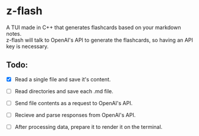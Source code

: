 # z-flash
A TUI made in C++ that generates flashcards based on your markdown notes. <br>
z-flash will talk to OpenAI's API to generate the flashcards, so having an API key is necessary.

## Todo:
- [x] Read a single file and save it's content.
- [ ] Read directories and save each .md file.
- [ ] Send file contents as a request to OpenAI's API.
- [ ] Recieve and parse responses from OpenAI's API.
- [ ] After processing data, prepare it to render it on the terminal.

